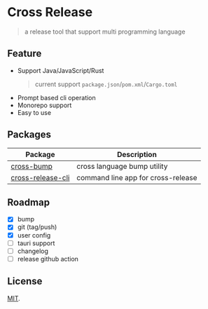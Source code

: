 # Cross Release

> a release tool that support multi programming language

## Feature

- Support Java/JavaScript/Rust 
  > current support `package.json`/`pom.xml`/`Cargo.toml`
- Prompt based cli operation
- Monorepo support
- Easy to use

## Packages

| Package                                                                                                            | Description                        |
| ------------------------------------------------------------------------------------------------------------------ | ---------------------------------- |
| [cross-bump](https://github.com/rainbowatcher/cross-release/blob/main/packages/cross-bump/README.md)               | cross language bump utility        |
| [cross-release-cli](https://github.com/rainbowatcher/cross-release/blob/main/packages/cross-release-cli/README.md) | command line app for cross-release |

## Roadmap

- [x] bump
- [x] git (tag/push)
- [x] user config
- [ ] tauri support
- [ ] changelog
- [ ] release github action

## License

[MIT](https://github.com/rainbowatcher/cross-release/blob/main/LICENSE).
